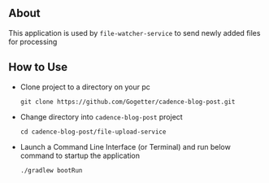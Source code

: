 ## About

This application is used by `file-watcher-service` to send newly added files for processing

## How to Use

* Clone project to a directory on your pc

    ``git clone https://github.com/Gogetter/cadence-blog-post.git``

* Change directory into `cadence-blog-post` project

    ```cd cadence-blog-post/file-upload-service```

* Launch a Command Line Interface (or Terminal) and run below command to startup the application

    ```./gradlew bootRun```